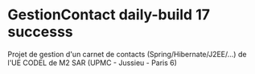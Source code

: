 # GestionContact daily-build  17 successs 

Projet de gestion d'un carnet de contacts (Spring/Hibernate/J2EE/...) de l'UE CODEL de M2 SAR (UPMC - Jussieu - Paris 6)


